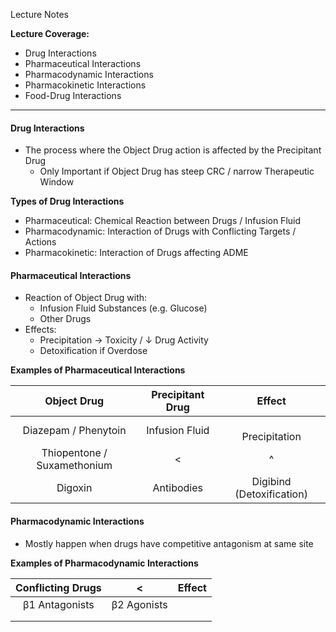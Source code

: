 Lecture Notes

**Lecture Coverage:**
- Drug Interactions
- Pharmaceutical Interactions
- Pharmacodynamic Interactions
- Pharmacokinetic Interactions
- Food-Drug Interactions

---
#### **Drug Interactions**
- The process where the Object Drug action is affected by the Precipitant Drug
	- Only Important if Object Drug has steep CRC / narrow Therapeutic Window

**Types of Drug Interactions**
- Pharmaceutical: Chemical Reaction between Drugs / Infusion Fluid
- Pharmacodynamic: Interaction of Drugs with Conflicting Targets / Actions
- Pharmacokinetic: Interaction of Drugs affecting ADME


#### **Pharmaceutical Interactions**
- Reaction of Object Drug with:
	- Infusion Fluid Substances (e.g. Glucose)
	- Other Drugs
- Effects:
	- Precipitation → Toxicity / ↓ Drug Activity
	- Detoxification if Overdose

**Examples of Pharmaceutical Interactions**

|         Object Drug         | Precipitant Drug |          Effect           |
| :-------------------------: | :--------------: | :-----------------------: |
|    Diazepam / Phenytoin     |  Infusion Fluid  |     <br>Precipitation     |
| Thiopentone / Suxamethonium |        <         |             ^             |
|           Digoxin           |    Antibodies    | Digibind (Detoxification) |


#### **Pharmacodynamic Interactions**
- Mostly happen when drugs have competitive antagonism at same site

**Examples of Pharmacodynamic Interactions**

| Conflicting Drugs |      <      | Effect |
| :---------------: | :---------: | :----: |
|  β1 Antagonists   | β2 Agonists |        |
|                   |             |        |
|                   |             |        |